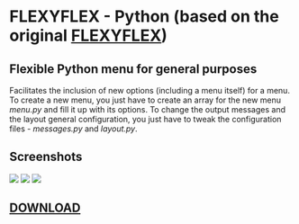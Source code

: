 # FLEXYFLEX - Python (based on the original <a href="https://github.com/perezjquim/flexyflex">FLEXYFLEX</a>)

## Flexible Python menu for general purposes

Facilitates the inclusion of new options (including a menu itself) for a menu. 
To create a new menu, you just have to create an array for the new menu <i>menu.py</i> and fill it up with its options.
To change the output messages and the layout general configuration, you just have to tweak the configuration files - <i>messages.py</i> and <i>layout.py</i>.

## Screenshots
<img src="http://imgur.com/i9ta5qLl.png" />
<img src="http://imgur.com/sXeURVKl.png" />
<img src="http://imgur.com/Y7dA4tfl.png" />

## <a href="https://github.com/perezjquim/flexyflex-python/archive/master.zip"> DOWNLOAD </a>
